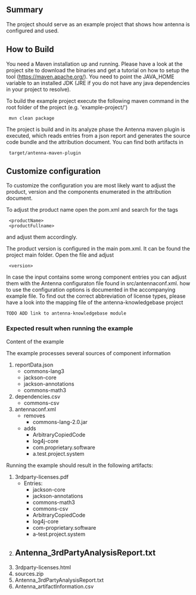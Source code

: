 ## Summary
The project should serve as an example project that shows how antenna is configured and used.

## How to Build 

You need a Maven installation up and running. Please have a look at the project site to download the binaries and 
get a tutorial on how to setup the tool (<https://maven.apache.org/>). You need to point the JAVA_HOME variable to an installed
JDK (JRE if you do not have any java dependencies in your project to resolve).

To build the example project execute the following maven command in the root folder of the project (e.g. 'example-project/')

     mvn clean package
     
The project is build and in its analyze phase the Antenna maven plugin is executed, which reads entries from a json report and generates the source code bundle and the attribution document. You can find both artifacts in 

     target/antenna-maven-plugin
     
## Customize configuration
To customize the configuration you are most likely want to adjust the product, version and the components enumerated in the attribution document. 

To adjust the product name open the pom.xml and search for the tags
     
     <productName>
     <productFullname>
 
and adjust them accordingly.

The product version is configured in the main pom.xml. It can be found the project main folder. Open the file and adjust
     
     <version>

In case the input contains some wrong component entries you can adjust them with the Antenna configuraton file found in src/antennaconf.xml. how to use the configuration options
is documented in the accompanying example file. To find out the correct abbreviation of license types, please have a look
into the mapping file of the antenna-knowledgebase project

    TODO ADD link to antenna-knowledgebase module
    
### Expected result when running the example

Content of the example

The example processes several sources of component information
1. reportData.json
    - commons-lang3
    - jackson-core
    - jackson-annotations
    - commons-math3
2. dependencies.csv
    - commons-csv
3. antennaconf.xml
    - removes 
      - commons-lang-2.0.jar
    - adds
      - ArbitraryCopiedCode
      - log4j-core
      - com.proprietary.software
      - a.test.project.system

Running the example should result in the following artifacts:

1. 3rdparty-licenses.pdf
    - Entries:
      - jackson-core
      - jackson-annotations
      - commons-math3
      - commons-csv
      - ArbitraryCopiedCode
      - log4j-core
      - com-proprietary.software
      - a-test.project.system 
2. Antenna_3rdPartyAnalysisReport.txt
   - 
3. 3rdparty-licenses.html 
4. sources.zip
5. Antenna_3rdPartyAnalysisReport.txt
6. Antenna_artifactInformation.csv
